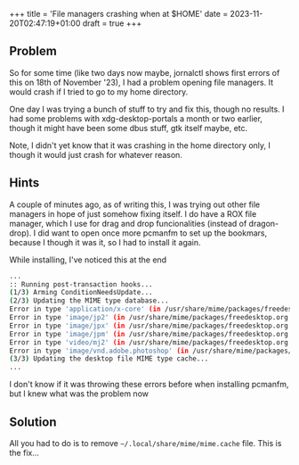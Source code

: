+++
title = 'File managers crashing when at $HOME'
date = 2023-11-20T02:47:19+01:00
draft = true
+++

## Problem

So for some time (like two days now maybe, jornalctl shows first errors of this on 18th of November '23), I had a problem opening file managers. It would crash if I tried to go to my home directory.

One day I was trying a bunch of stuff to try and fix this, though no results. I had some problems with xdg-desktop-portals a month or two earlier, though it might have been some dbus stuff, gtk itself maybe, etc.

Note, I didn't yet know that it was crashing in the home directory only, I though it would just crash for whatever reason.

## Hints

A couple of minutes ago, as of writing this, I was trying out other file managers in hope of just somehow fixing itself. I do have a ROX file manager, which I use for drag and drop funcionalities (instead of dragon-drop). I did want to open once more pcmanfm to set up the bookmars, because I though it was it, so I had to install it again.

While installing, I've noticed this at the end

```bash
...
:: Running post-transaction hooks...
(1/3) Arming ConditionNeedsUpdate...
(2/3) Updating the MIME type database...
Error in type 'application/x-core' (in /usr/share/mime/packages/freedesktop.org.xml): Error in <match> element: Mask is longer than value.
Error in type 'image/jp2' (in /usr/share/mime/packages/freedesktop.org.xml): Error in <match> element: Mask is longer than value.
Error in type 'image/jpx' (in /usr/share/mime/packages/freedesktop.org.xml): Error in <match> element: Mask is longer than value.
Error in type 'image/jpm' (in /usr/share/mime/packages/freedesktop.org.xml): Error in <match> element: Mask is longer than value.
Error in type 'video/mj2' (in /usr/share/mime/packages/freedesktop.org.xml): Error in <match> element: Mask is longer than value.
Error in type 'image/vnd.adobe.photoshop' (in /usr/share/mime/packages/freedesktop.org.xml): Error in <match> element: Mask is longer than value.
(3/3) Updating the desktop file MIME type cache...
...
```

I don't know if it was throwing these errors before when installing pcmanfm, but I knew what was the problem now

## Solution

All you had to do is to remove `~/.local/share/mime/mime.cache` file. This is the fix...
